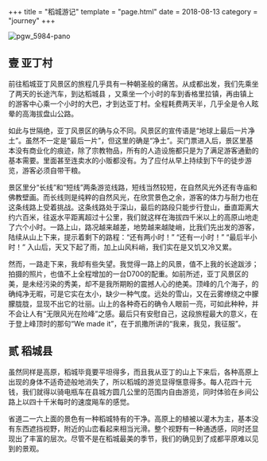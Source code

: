+++
title = "稻城游记"
template = "page.html" 
date = 2018-08-13
category = "journey"
+++

![pgw_5984-pano](https://user-images.githubusercontent.com/12483662/44626880-0d964180-a957-11e8-8cc7-fae7b81e1f59.jpg)

## 壹 亚丁村

前往稻城亚丁风景区的旅程几乎具有一种朝圣般的痛苦。从成都出发，我们先乘坐了两天的长途汽车，到达稻城县<!-- more -->
，又乘坐一个小时的车到香格里拉镇，再由镇上的游客中心乘一个小时的大巴，才到达亚丁村。全程耗费两天半，几乎全是令人眩晕的高海拔盘山公路。

如此与世隔绝，亚丁风景区的确与众不同。风景区的宣传语是“地球上最后一片净土”。虽然不一定是“最后一片”，但这里的确是“净土”。买门票进入后，景区里基本没有商业化的痕迹，除了宗教物品，所有的人造设施都只是为了满足游客通勤的基本需要。里面甚至连卖水的小贩都没有。为了应付从早上持续到下午的徒步游览，游客必须自带干粮。

景区里分“长线”和“短线”两条游览线路，短线当然较短，在自然风光外还有寺庙和佛教壁画。而长线则是纯粹的自然风光，在欣赏景色之余，游客的体力与耐力也在这条线路上受着挑战。这条线路处于深山，最后的路段只能步行登山，垂直距离大约六百米，往返水平距离超过十公里，我们就这样在海拔四千米以上的高原山地走了六个小时。一路上山，路况越来越差，地势越来越陡峭，比我们先出发的游客，陆续从山上下来，提示着剩下的路程：“还有两小时！” “还有一小时！” “最后半小时！” 入山后，天又下起了雨，加上山风料峭，我们实在是又饥又冷又累。

然而，一路走下来，我却有些失望。我觉得一路上的风景，值不上我的长途跋涉；拍摄的照片，也值不上全程增加的一台D700的配重。如前所述，亚丁风景区的美，是未经污染的秀美，却不是我所期盼的震撼人心的绝美。顶峰的几个海子，的确纯净无暇，可是它实在太小，缺少一种气度。远处的雪山，又在云雾缭绕之中朦朦胧胧，显现不出它的壮丽。山上的各种奇石的确令人眼前一亮，可如此种种，并不会让人有“无限风光在险峰”之感。最后只有安慰自己，这段旅程最大的意义，在于登上峰顶时的那句“We made it”，在于凯撒所讲的“我来，我见，我征服”。

## 贰 稻城县

虽然同样是高原，稻城毕竟要平坦得多，而且我从亚丁的山上下来后，各种高原上出现的身体不适奇迹般地消失了，所以稻城的游览显得惬意得多。每人花四十元钱，我们就得以骑电瓶车在县城方圆几公里的范围内自由游览，同时体验在乡间公路上以四十千米每时的速度飚车的感觉。

省道二一六上面的景色有一种稻城特有的干净。高原上的植被以灌木为主，基本没有东西遮挡视野，附近的山峦看起来相当光滑。整个视野有一种通透感，同时还显现出了丰富的层次。尽管不是在稻城最美的季节，我们的确见到了成都平原难以见到的景观。
